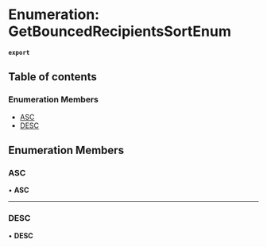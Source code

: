# Enumeration: GetBouncedRecipientsSortEnum

**`export`**

## Table of contents

### Enumeration Members

- [ASC](GetBouncedRecipientsSortEnum.md#asc)
- [DESC](GetBouncedRecipientsSortEnum.md#desc)

## Enumeration Members

### <a id="asc" name="asc"></a> ASC

• **ASC**

___

### <a id="desc" name="desc"></a> DESC

• **DESC**
